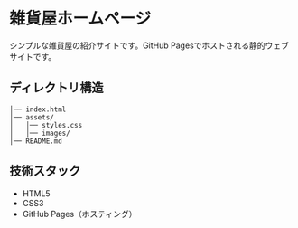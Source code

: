 # 雑貨屋ホームページ

シンプルな雑貨屋の紹介サイトです。GitHub Pagesでホストされる静的ウェブサイトです。

## ディレクトリ構造

```
│── index.html
│── assets/
│   │── styles.css
│   │── images/
│── README.md
```

## 技術スタック

- HTML5
- CSS3
- GitHub Pages（ホスティング）
